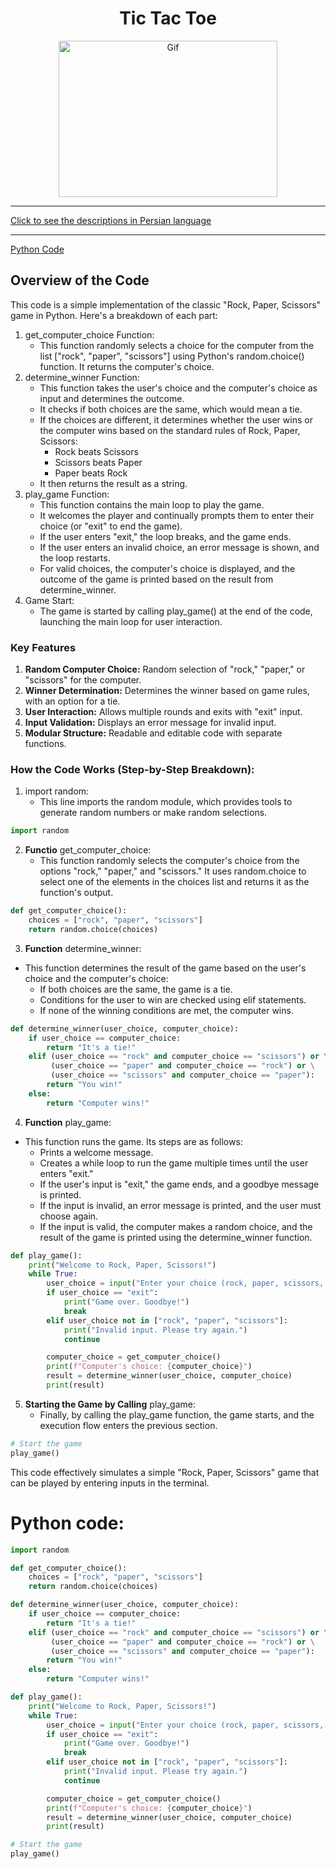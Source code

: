 <div align="center">

# Tic Tac Toe
<img alt="Gif" src="https://i.pinimg.com/originals/3b/f2/f4/3bf2f45865bc4a63a663611ea357de4c.gif" height="250px" width="350px">
</div>
<hr>

[Click to see the descriptions in Persian language](PersianRockPaperScissors.md)
<hr>

[Python Code](RockPaperScissors.py)
## Overview of the Code
This code is a simple implementation of the classic "Rock, Paper, Scissors" game in Python. Here's a breakdown of each part:

1. get_computer_choice Function:
   - This function randomly selects a choice for the computer from the list ["rock", "paper", "scissors"] using Python's random.choice() function. It returns the computer's choice.
2. determine_winner Function:
   - This function takes the user's choice and the computer's choice as input and determines the outcome.
   - It checks if both choices are the same, which would mean a tie.
   - If the choices are different, it determines whether the user wins or the computer wins based on the standard rules of Rock, Paper, Scissors:
       - Rock beats Scissors
       - Scissors beats Paper
       - Paper beats Rock
   - It then returns the result as a string.
3. play_game Function:
   - This function contains the main loop to play the game.
   - It welcomes the player and continually prompts them to enter their choice (or "exit" to end the game).
   - If the user enters "exit," the loop breaks, and the game ends.
   - If the user enters an invalid choice, an error message is shown, and the loop restarts.
   - For valid choices, the computer's choice is displayed, and the outcome of the game is printed based on the result from determine_winner.
4. Game Start:
   - The game is started by calling play_game() at the end of the code, launching the main loop for user interaction.
     
### Key Features
1. <b>Random Computer Choice:</b> Random selection of "rock," "paper," or "scissors" for the computer.
2. <b>Winner Determination:</b> Determines the winner based on game rules, with an option for a tie.
3. <b>User Interaction:</b> Allows multiple rounds and exits with "exit" input.
4. <b>Input Validation:</b> Displays an error message for invalid input.
5. <b>Modular Structure:</b> Readable and editable code with separate functions.

### How the Code Works (Step-by-Step Breakdown):
1. import random:
   - This line imports the random module, which provides tools to generate random numbers or make random selections.
```python
import random
```
2. <b>Functio</b> get_computer_choice:
   - This function randomly selects the computer's choice from the options "rock," "paper," and "scissors." It uses random.choice to select one of the elements in the choices list and returns it as the function's output.
```python
def get_computer_choice():
    choices = ["rock", "paper", "scissors"]
    return random.choice(choices)
```
3. <b>Function</b> determine_winner:
- This function determines the result of the game based on the user's choice and the computer's choice:
   - If both choices are the same, the game is a tie.
   - Conditions for the user to win are checked using elif statements.
   - If none of the winning conditions are met, the computer wins.
```python
def determine_winner(user_choice, computer_choice):
    if user_choice == computer_choice:
        return "It's a tie!"
    elif (user_choice == "rock" and computer_choice == "scissors") or \
         (user_choice == "paper" and computer_choice == "rock") or \
         (user_choice == "scissors" and computer_choice == "paper"):
        return "You win!"
    else:
        return "Computer wins!"
```
4. <b>Function</b> play_game:
- This function runs the game. Its steps are as follows:
   - Prints a welcome message.
   - Creates a while loop to run the game multiple times until the user enters "exit."
   - If the user's input is "exit," the game ends, and a goodbye message is printed.
   - If the input is invalid, an error message is printed, and the user must choose again.
   - If the input is valid, the computer makes a random choice, and the result of the game is printed using the determine_winner function.
```python
def play_game():
    print("Welcome to Rock, Paper, Scissors!")
    while True:
        user_choice = input("Enter your choice (rock, paper, scissors, or exit): ")
        if user_choice == "exit":
            print("Game over. Goodbye!")
            break
        elif user_choice not in ["rock", "paper", "scissors"]:
            print("Invalid input. Please try again.")
            continue

        computer_choice = get_computer_choice()
        print(f"Computer's choice: {computer_choice}")
        result = determine_winner(user_choice, computer_choice)
        print(result)
```
5. <b>Starting the Game by Calling</b> play_game:
   - Finally, by calling the play_game function, the game starts, and the execution flow enters the previous section.
```python
# Start the game
play_game()
```
This code effectively simulates a simple "Rock, Paper, Scissors" game that can be played by entering inputs in the terminal.

# Python code: 
```python
import random

def get_computer_choice():
    choices = ["rock", "paper", "scissors"]
    return random.choice(choices)

def determine_winner(user_choice, computer_choice):
    if user_choice == computer_choice:
        return "It's a tie!"
    elif (user_choice == "rock" and computer_choice == "scissors") or \
         (user_choice == "paper" and computer_choice == "rock") or \
         (user_choice == "scissors" and computer_choice == "paper"):
        return "You win!"
    else:
        return "Computer wins!"

def play_game():
    print("Welcome to Rock, Paper, Scissors!")
    while True:
        user_choice = input("Enter your choice (rock, paper, scissors, or exit): ")
        if user_choice == "exit":
            print("Game over. Goodbye!")
            break
        elif user_choice not in ["rock", "paper", "scissors"]:
            print("Invalid input. Please try again.")
            continue

        computer_choice = get_computer_choice()
        print(f"Computer's choice: {computer_choice}")
        result = determine_winner(user_choice, computer_choice)
        print(result)

# Start the game
play_game()
```
